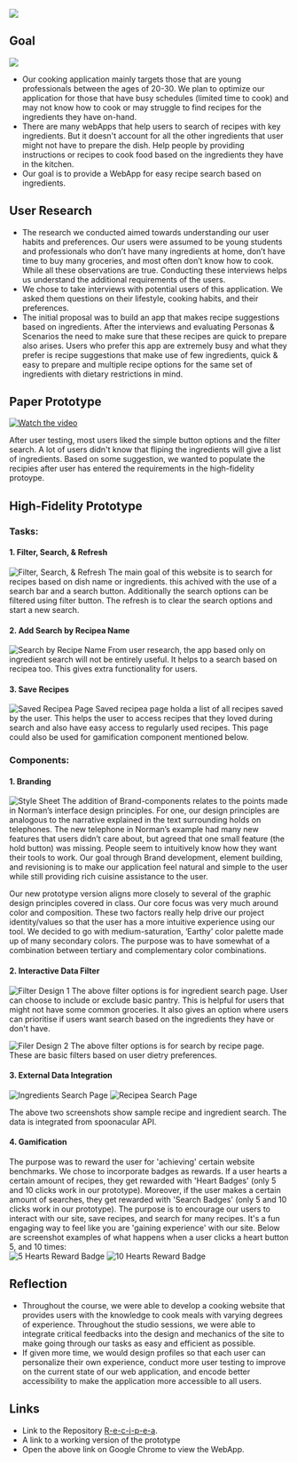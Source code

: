 ![](img/RecipeaLogo.png)
## Goal
![](img/Emo.png)
- Our cooking application mainly targets those that are young professionals between the ages of 20-30. We plan to optimize our application for those that have busy schedules (limited time to cook) and may not know how to cook or may struggle to find recipes for the ingredients they have on-hand.
- There are many webApps that help users to search of recipes with key ingredients. But it doesn't account for all the other ingredients that user might not have to prepare the dish. Help people by providing instructions or recipes to cook food based on the ingredients they have in the kitchen. 
- Our goal is to provide a WebApp for easy recipe search based on ingredients.
## User Research 
- The research we conducted aimed towards understanding our user habits and preferences. Our users were assumed to be young students and professionals who don’t have many ingredients at home, don’t have time to buy many groceries, and most often don’t know how to cook. While all these observations are true. Conducting these interviews helps us understand the additional requirements of the users. 
- We chose to take interviews with potential users of this application. We asked them questions on their lifestyle, cooking habits, and their preferences.
- The initial proposal was to build an app that makes recipe suggestions based on ingredients. After the interviews and evaluating Personas & Scenarios the need to make sure that these recipes are quick to prepare also arises. Users who prefer this app are extremely busy and what they prefer is recipe suggestions that make use of few ingredients, quick & easy to prepare and multiple recipe options for the same set of ingredients with dietary restrictions in mind.

## Paper Prototype
[![Watch the video](https://img.youtube.com/vi/VYnCdbO_wmQ/hqdefault.jpg)](https://youtu.be/VYnCdbO_wmQ)

After user testing, most users liked the simple button options and the filter search. A lot of users didn't know that fliping the ingredients will give a list of ingredients. Based on some suggestion, we wanted to populate the recipies after user has entered the requirements in the high-fidelity protoype.

## High-Fidelity Prototype  

### Tasks:

#### 1. Filter, Search, & Refresh 
![Filter, Search, & Refresh](img/SearchBar.png)
The main goal of this website is to search for recipes based on dish name or ingredients. this achived with the use of a search bar and a search button. Additionally the search options can be filtered using filter button. The refresh is to clear the search options and start a new search.  
  
#### 2. Add Search by Recipea Name
![Search by Recipe Name ](img/SearchRecipe.png)
From user research, the app based only on ingredient search will not be entirely useful. It helps to a search based on recipea too. This gives extra functionality for users.  
    
#### 3. Save Recipes 
![Saved Recipea Page](img/SavedRecipe.png)
Saved recipea page holda a list of all recipes saved by the user. This helps the user to access recipes that they loved during search and also have easy access to regularly used recipes. This page could also be used for gamification component mentioned below. 
  
### Components:

#### 1. Branding  
![Style Sheet](img/Branding.png)
The addition of Brand-components relates to the points made in Norman’s interface design principles. For one, our design principles are analogous to the narrative explained in the text surrounding holds on telephones. The new telephone in Norman’s example had many new features that users didn’t care about, but agreed that one small feature (the hold button) was missing. People seem to intuitively know how they want their tools to work. Our goal through Brand development, element building, and revisioning is to make our application feel natural and simple to the user while still providing rich cuisine assistance to the user.  

Our new prototype version aligns more closely to several of the graphic design principles covered in class. Our core focus was very much around color and composition. These two factors really help drive our project identity/values so that the user has a more intuitive experience using our tool. We decided to go with medium-saturation, ‘Earthy’ color palette made up of many secondary colors. The purpose was to have somewhat of a combination between tertiary and complementary color combinations.  
  
#### 2. Interactive Data Filter
![Filter Design 1](img/Filter1.png)
The above filter options is for ingredient search page. User can choose to include or exclude basic pantry. This is helpful for users that might not have some common groceries. It also gives an option where users can prioritise if users want search based on the ingredients they have or don't have.  
  
  
![Filer Design 2](img/Filter2.png)
The above filter options is for search by recipe page. These are basic filters based on user dietry preferences.   
  
#### 3. External Data Integration
![Ingredients Search Page](img/IngredientSearch.png)
![Recipea Search Page](img/RecipeSearch.png)
  
The above two screenshots show sample recipe and ingredient search. The data is integrated from spoonacular API.  
  
#### 4. Gamification
The purpose was to reward the user for 'achieving' certain website benchmarks. We chose to incorporate badges as rewards. If a user hearts a certain amount of recipes, they get rewarded with 'Heart Badges' (only 5 and 10 clicks work in our prototype). Moreover, if the user makes a certain amount of searches, they get rewarded with 'Search Badges' (only 5 and 10 clicks work in our prototype). The purpose is to encourage our users to interact with our site, save recipes, and search for many recipes. It's a fun engaging way to feel like you are 'gaining experience' with our site. Below are screenshot examples of what happens when a user clicks a heart button 5, and 10 times:  
![5 Hearts Reward Badge](img/5heartsScreenshot.png)
![10 Hearts Reward Badge](img/10heartScreenshot.png)
## Reflection
- Throughout the course, we were able to develop a cooking website that provides users with the knowledge to cook meals with varying degrees of experience. Throughout the studio sessions, we were able to integrate critical feedbacks into the design and mechanics of the site to make going through our tasks as easy and efficient as possible.  
- If given more time, we would design profiles so that each user can personalize their own experience, conduct more user testing to improve on the current state of our web application, and encode better accessibility to make the application more accessible to all users.  

## Links
- Link to the Repository [R-e-c-i-p-e-a](https://github.com/R-e-c-i-p-e-a). 
- A link to a working version of the prototype [](https://r-e-c-i-p-e-a.github.io/recipeaApp/)   
- Open the above link on Google Chrome to view the WebApp. 



